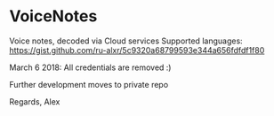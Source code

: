 # VoiceNotes
Voice notes, decoded via Cloud services
Supported languages: https://gist.github.com/ru-alxr/5c9320a68799593e344a656fdfdf1f80

March 6 2018: All credentials are removed :)


Further development moves to private repo

Regards,
Alex
